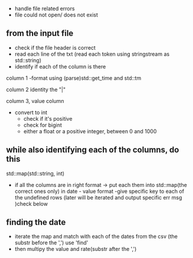 - handle file related errors
- file could not open/ does not exist

from the input file
----------------------
- check if the file header is correct
- read each line of the txt (read each token using stringstream as std::string)
- identify if each of the column is there

column 1
-format using (parse)std::get_time and std::tm

column 2
identity the "|"

column 3, value column
- convert to int
    - check if it's positive
    - check for bigint
    - either a float or a positive integer, between 0 and 1000


while also identifying each of the columns, do this
------------------------------------------
std::map(std::string, int)
- if all the columns are in right format -> put each them into std::map(the correct ones only) in date - value format
-give specific key to each of the undefined rows (later will be iterated and output specific err msg )check below

finding the date
------------------------------------------
- iterate the map and match with each of the dates from the csv (the substr before the ',') use 'find'
- then multipy the value and rate(substr after the ',')